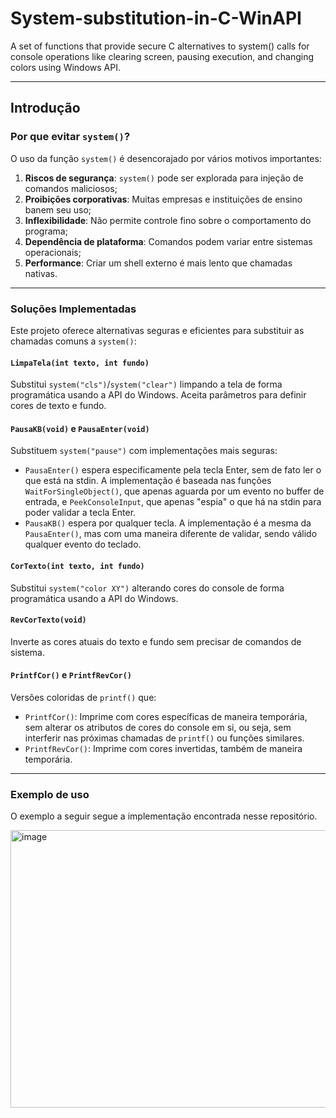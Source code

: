 # System-substitution-in-C-WinAPI
A set of functions that provide secure C alternatives to system() calls for console operations like clearing screen, pausing execution, and changing colors using Windows API.

---

## Introdução

### Por que evitar `system()`?
O uso da função `system()` é desencorajado por vários motivos importantes:

1. **Riscos de segurança**: `system()` pode ser explorada para injeção de comandos maliciosos;
2. **Proibições corporativas**: Muitas empresas e instituições de ensino banem seu uso;
3. **Inflexibilidade**: Não permite controle fino sobre o comportamento do programa;
4. **Dependência de plataforma**: Comandos podem variar entre sistemas operacionais;
5. **Performance**: Criar um shell externo é mais lento que chamadas nativas.

---

### Soluções Implementadas
Este projeto oferece alternativas seguras e eficientes para substituir as chamadas comuns a `system()`:

#### `LimpaTela(int texto, int fundo)`
Substitui `system("cls")`/`system("clear")` limpando a tela de forma programática usando a API do Windows. Aceita parâmetros para definir cores de texto e fundo.

#### `PausaKB(void)` e `PausaEnter(void)`
Substituem `system("pause")` com implementações mais seguras:
- `PausaEnter()` espera especificamente pela tecla Enter, sem de fato ler o que está na stdin. A implementação é baseada nas funções `WaitForSingleObject()`, que apenas aguarda por um evento no buffer de entrada, e `PeekConsoleInput`, que apenas "espia" o que há na stdin para poder validar a tecla Enter.
- `PausaKB()` espera por qualquer tecla. A implementação é a mesma da `PausaEnter()`, mas com uma maneira diferente de validar, sendo válido qualquer evento do teclado.

#### `CorTexto(int texto, int fundo)`
Substitui `system("color XY")` alterando cores do console de forma programática usando a API do Windows.

#### `RevCorTexto(void)`
Inverte as cores atuais do texto e fundo sem precisar de comandos de sistema.

#### `PrintfCor()` e `PrintfRevCor()`
Versões coloridas de `printf()` que:
- `PrintfCor()`: Imprime com cores específicas de maneira temporária, sem alterar os atributos de cores do console em si, ou seja, sem interferir nas próximas chamadas de `printf()` ou funções similares.
- `PrintfRevCor()`: Imprime com cores invertidas, também de maneira temporária.

---

### Exemplo de uso
O exemplo a seguir segue a implementação encontrada nesse repositório.

<img width="636" height="444" alt="image" src="https://github.com/user-attachments/assets/efc4f69a-6bba-4d4a-bcca-d0edc7c9d1d6" />
